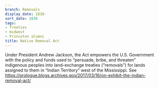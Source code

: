 ```yaml
---
branch: Removals
display_date: 1830-
sort_date: 1830
tags:
- Treaties
- midwest
- Princeton alumni
title: Native Removal Act
---
```


Under President Andrew Jackson, the Act empowers the U.S. Government with the policy and funds used to “persuade, bribe, and threaten” indigenous peoples into land-exchange treaties (“removals”) for lands assigned to them in “Indian Territory” west of the Mississippi. See https://prologue.blogs.archives.gov/2017/03/16/on-exhibit-the-indian-removal-act/